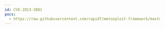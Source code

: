 ```yaml
---
id: CVE-2013-3881
pocs:
  - https://raw.githubusercontent.com/rapid7/metasploit-framework/master/modules/exploits/windows/local/ms13_081_track_popup_menu.rb
---
```

